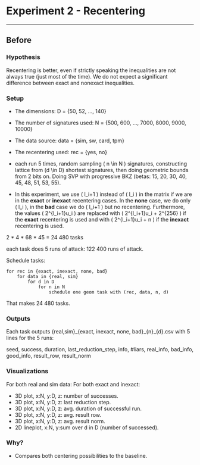 # Experiment 2 - Recentering

---

## Before

### Hypothesis
Recentering is better, even if strictly speaking the inequalities are not always true (just most of the time). We do not expect a significant difference between exact and nonexact inequalities.

### Setup

 - The dimensions:
D = {50, 52, ..., 140}

 - The number of signatures used:
N = {500, 600, ..., 7000, 8000, 9000, 10000}

 - The data source:
data = {sim, sw, card, tpm}

 - The recentering used:
rec = {yes, no}

 - each run 5 times, random sampling \( n \in N \) signatures, constructing lattice from \(d \in D\) shortest signatures, then doing geometric bounds from 2 bits on. Doing SVP with progressive BKZ (betas: 15, 20, 30, 40, 45, 48, 51, 53, 55).

 - In this experiment, we use \( l_i+1 \) instead of \( l_i \) in the matrix if we are in the **exact** or **inexact** recentering cases. In the **none** case, we do only \( l_i \), in the **bad** case we do \( l_i+1 \) but no recentering. Furthermore, the values \( 2^{l_i+1}u_i \) are replaced with \( 2^{l_i+1}u_i + 2^{256} \) if the **exact** recentering is used and with \( 2^{l_i+1}u_i + n \) if the **inexact** recentering is used.


2 * 4 * 68 * 45 = 24 480 tasks

each task does 5 runs of attack: 122 400 runs of attack.

Schedule tasks:

```
for rec in {exact, inexact, none, bad}
	for data in {real, sim}
	    for d in D
	        for n in N
	            schedule one geom task with (rec, data, n, d)
```

That makes 24 480 tasks.

### Outputs
Each task outputs {real,sim}\_{exact, inexact, none, bad}\_{n}\_{d}.csv with 5 lines for the 5 runs:

seed, success, duration, last_reduction_step, info, #liars, real_info, bad_info, good_info, result_row, result_norm

### Visualizations
For both real and sim data:
	For both exact and inexact:

 - 3D plot, x:N, y:D, z: number of successes.
 - 3D plot, x:N, y:D, z: last reduction step.
 - 3D plot, x:N, y:D, z: avg. duration of successful run.
 - 3D plot, x:N, y:D, z: avg. result row.
 - 3D plot, x:N, y:D, z: avg. result norm.
 - 2D lineplot, x:N, y:sum over d in D (number of successed).


### Why?

 - Compares both centering possibilities to the baseline.


